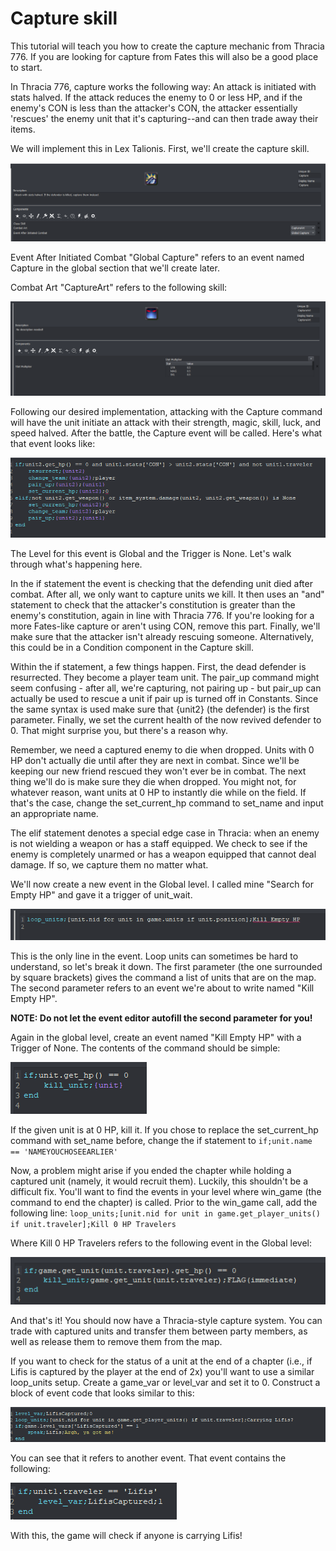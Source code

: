 # Capture skill

This tutorial will teach you how to create the capture mechanic from Thracia 776. If you are looking for capture from Fates this will also be a good place to start.

In Thracia 776, capture works the following way: An attack is initiated with stats halved. If the attack reduces the enemy to 0 or less HP, and if the enemy's CON is less than the attacker's CON, the attacker essentially 'rescues' the enemy unit that it's capturing--and can then trade away their items.

We will implement this in Lex Talionis. First, we'll create the capture skill.

![Screenshot_2022-01-10_141154](../../uploads/8e16758a21deed403452b45ae2538fcb/Screenshot_2022-01-10_141154.png)

Event After Initiated Combat "Global Capture" refers to an event named Capture in the global section that we'll create later.

Combat Art "CaptureArt" refers to the following skill:

![Screenshot_2022-01-10_153443](../../uploads/3b0515ab3526bd9bc136a6707cdc654f/Screenshot_2022-01-10_153443.png)

Following our desired implementation, attacking with the Capture command will have the unit initiate an attack with their strength, magic, skill, luck, and speed halved. After the battle, the Capture event will be called. Here's what that event looks like:

![Screenshot_2022-01-10_170330](../../uploads/e230692678717d232c57db01dbe56333/Screenshot_2022-01-10_170330.png)

The Level for this event is Global and the Trigger is None. Let's walk through what's happening here.

In the if statement the event is checking that the defending unit died after combat. After all, we only want to capture units we kill. It then uses an "and" statement to check that the attacker's constitution is greater than the enemy's constitution, again in line with Thracia 776. If you're looking for a more Fates-like capture or aren't using CON, remove this part. Finally, we'll make sure that the attacker isn't already rescuing someone. Alternatively, this could be in a Condition component in the Capture skill.

Within the if statement, a few things happen. First, the dead defender is resurrected. They become a player team unit. The pair_up command might seem confusing - after all, we're capturing, not pairing up - but pair_up can actually be used to rescue a unit if pair up is turned off in Constants. Since the same syntax is used make sure that {unit2} (the defender) is the first parameter. Finally, we set the current health of the now revived defender to 0. That might surprise you, but there's a reason why.

Remember, we need a captured enemy to die when dropped. Units with 0 HP don't actually die until after they are next in combat. Since we'll be keeping our new friend rescued they won't ever be in combat. The next thing we'll do is make sure they die when dropped. You might not, for whatever reason, want units at 0 HP to instantly die while on the field. If that's the case, change the set_current_hp command to set_name and input an appropriate name.

The elif statement denotes a special edge case in Thracia: when an enemy is not wielding a weapon or has a staff equipped. We check to see if the enemy is completely unarmed or has a weapon equipped that cannot deal damage. If so, we capture them no matter what.

We'll now create a new event in the Global level. I called mine "Search for Empty HP" and gave it a trigger of unit_wait.

![Screenshot_2022-01-10_154802](../../uploads/a42cd391c974f7a2b5ce3f5b4e757616/Screenshot_2022-01-10_154802.png)

This is the only line in the event. Loop units can sometimes be hard to understand, so let's break it down. The first parameter (the one surrounded by square brackets) gives the command a list of units that are on the map. The second parameter refers to an event we're about to write named "Kill Empty HP". 

**NOTE: Do not let the event editor autofill the second parameter for you!**

Again in the global level, create an event named "Kill Empty HP" with a Trigger of None. The contents of the command should be simple:

![Screenshot_2022-01-10_155150](../../uploads/44a7ea0d117e5a5afedf69fee73b9832/Screenshot_2022-01-10_155150.png)

If the given unit is at 0 HP, kill it. If you chose to replace the set_current_hp command with set_name before, change the if statement to
`if;unit.name == 'NAMEYOUCHOSEEARLIER'`

Now, a problem might arise if you ended the chapter while holding a captured unit (namely, it would recruit them). Luckily, this shouldn't be a difficult fix. You'll want to find the events in your level where win_game (the command to end the chapter) is called. Prior to the win_game call, add the following line:
`loop_units;[unit.nid for unit in game.get_player_units() if unit.traveler];Kill 0 HP Travelers`

Where Kill 0 HP Travelers refers to the following event in the Global level:

![Screenshot_2022-01-10_170330](../../uploads/0a63844f241b18b0e151c5679c285584/Screenshot_2022-01-10_170330.png)

And that's it! You should now have a Thracia-style capture system. You can trade with captured units and transfer them between party members, as well as release them to remove them from the map. 

If you want to check for the status of a unit at the end of a chapter (i.e., if Lifis is captured by the player at the end of 2x) you'll want to use a similar loop_units setup. Create a game_var or level_var and set it to 0. Construct a block of event code that looks similar to this:

![Screenshot_2022-01-10_170330](../../uploads/444d258fe65de56acdbab16500d4e9bf/Screenshot_2022-01-10_170330.png)

You can see that it refers to another event. That event contains the following:

![Screenshot_2022-01-10_170330](../../uploads/8aec8e0a652a3d1ac48d4a8f921ae3e8/Screenshot_2022-01-10_170330.png)

With this, the game will check if anyone is carrying Lifis!